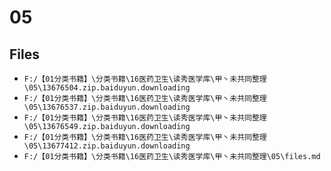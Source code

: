# 05

## Files

- `F:/【01分类书籍】\分类书籍\16医药卫生\读秀医学库\甲丶未共同整理\05\13676504.zip.baiduyun.downloading`
- `F:/【01分类书籍】\分类书籍\16医药卫生\读秀医学库\甲丶未共同整理\05\13676537.zip.baiduyun.downloading`
- `F:/【01分类书籍】\分类书籍\16医药卫生\读秀医学库\甲丶未共同整理\05\13676549.zip.baiduyun.downloading`
- `F:/【01分类书籍】\分类书籍\16医药卫生\读秀医学库\甲丶未共同整理\05\13677412.zip.baiduyun.downloading`
- `F:/【01分类书籍】\分类书籍\16医药卫生\读秀医学库\甲丶未共同整理\05\files.md`

